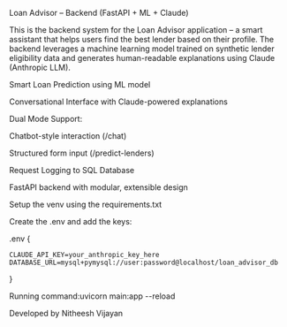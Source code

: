  Loan Advisor – Backend (FastAPI + ML + Claude)

This is the backend system for the Loan Advisor application – a smart assistant that helps users find the best lender based on their profile. The backend leverages a machine learning model trained on synthetic lender eligibility data and generates human-readable explanations using Claude (Anthropic LLM).

Smart Loan Prediction using ML model

 Conversational Interface with Claude-powered explanations

 Dual Mode Support:

Chatbot-style interaction (/chat)

Structured form input (/predict-lenders)

 Request Logging to SQL Database

 FastAPI backend with modular, extensible design

Setup the venv using the requirements.txt


 Create the .env and add the keys:

 .env {
    
    CLAUDE_API_KEY=your_anthropic_key_here
    DATABASE_URL=mysql+pymysql://user:password@localhost/loan_advisor_db


 }


 Running command:uvicorn main:app --reload


 Developed by Nitheesh Vijayan
